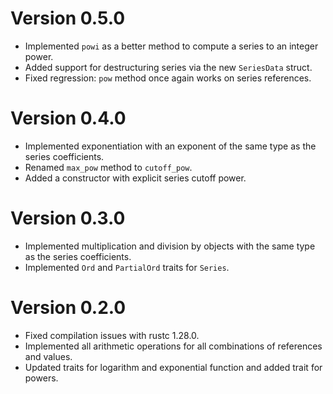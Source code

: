 # Version 0.5.0

- Implemented `powi` as a better method to compute a series to an
  integer power.
- Added support for destructuring series via the new `SeriesData` struct.
- Fixed regression: `pow` method once again works on series references.

# Version 0.4.0

- Implemented exponentiation with an exponent of the same type as the
  series coefficients.
- Renamed `max_pow` method to `cutoff_pow`.
- Added a constructor with explicit series cutoff power.

# Version 0.3.0

- Implemented multiplication and division by objects with the same type
  as the series coefficients.
- Implemented `Ord` and `PartialOrd` traits for `Series`.

# Version 0.2.0

- Fixed compilation issues with rustc 1.28.0.
- Implemented all arithmetic operations for all combinations of
  references and values.
- Updated traits for logarithm and exponential function and added trait
  for powers.

